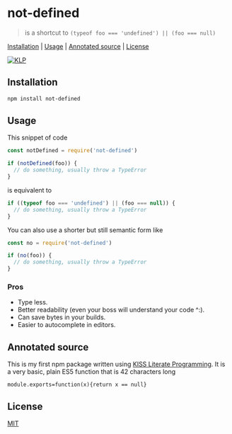 # not-defined

> is a shortcut to `(typeof foo === 'undefined') || (foo === null)`

[Installation](#installation) |
[Usage](#usage) |
[Annotated source](#annotated-source) |
[License](#license)

[![KLP](https://img.shields.io/badge/kiss-literate-orange.svg)](http://g14n.info/kiss-literate-programming)

## Installation

```bash
npm install not-defined
```

## Usage

This snippet of code

```javascript
const notDefined = require('not-defined')

if (notDefined(foo)) {
  // do something, usually throw a TypeError
}
```

is equivalent to

```javascript
if ((typeof foo === 'undefined') || (foo === null)) {
  // do something, usually throw a TypeError
}
```

You can also use a shorter but still semantic form like

```javascript
const no = require('not-defined')

if (no(foo)) {
  // do something, usually throw a TypeError
}
```

### Pros

* Type less.
* Better readability (even your boss will understand your code ^:).
* Can save bytes in your builds.
* Easier to autocomplete in editors.

## Annotated source

This is my first npm package written using [KISS Literate Programming][KLP].
It is a very basic, plain ES5 function that is 42 characters long

    module.exports=function(x){return x == null}

## License

[MIT](http://g14n.info/mit-license)

[KLP]: http://g14n.info/kiss-literate-programming "KISS Literate Programming"
